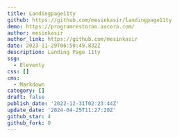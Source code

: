 ```yaml
---
title: Landingpage11ty
github: https://github.com/mesinkasir/landingpage11ty
demo: https://programrestoran.axcora.com/
author: mesinkasir
author_link: https://github.com/mesinkasir
date: 2023-11-29T06:50:49.832Z
description: Landing Page 11ty
ssg:
  - Eleventy
css: []
cms:
  - Markdown
category: []
draft: false
publish_date: '2022-12-31T02:23:44Z'
update_date: '2024-04-25T11:27:20Z'
github_star: 4
github_fork: 0
---
```

